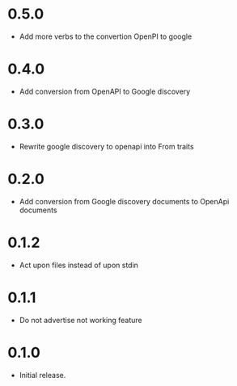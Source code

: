 # 0.5.0
* Add more verbs to the convertion OpenPI to google

# 0.4.0
* Add conversion from OpenAPI to Google discovery

# 0.3.0
* Rewrite google discovery to openapi into From traits

# 0.2.0
* Add conversion from Google discovery documents to OpenApi documents

# 0.1.2
* Act upon files instead of upon stdin

# 0.1.1
* Do not advertise not working feature

# 0.1.0
* Initial release.
